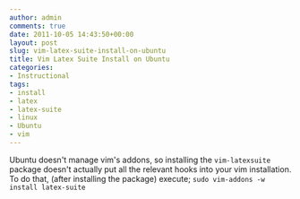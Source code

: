 ```yaml
---
author: admin
comments: true
date: 2011-10-05 14:43:50+00:00
layout: post
slug: vim-latex-suite-install-on-ubuntu
title: Vim Latex Suite Install on Ubuntu
categories:
- Instructional
tags:
- install
- latex
- latex-suite
- linux
- Ubuntu
- vim
---
```


Ubuntu doesn't manage vim's addons, so installing the `vim-latexsuite` package doesn't actually put all the relevant hooks into your vim installation. To do that, (after installing the package) execute;
`sudo vim-addons -w install latex-suite`
